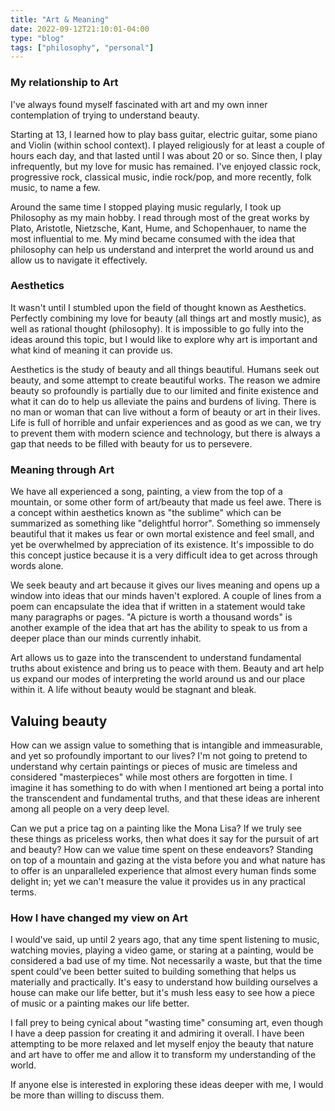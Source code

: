 ```yaml
---
title: "Art & Meaning"
date: 2022-09-12T21:10:01-04:00
type: "blog"
tags: ["philosophy", "personal"]
---
```


### My relationship to Art

I've always found myself fascinated with art and my own inner contemplation of trying to understand beauty.

Starting at 13, I learned how to play bass guitar, electric guitar, some piano and Violin (within school context). I played religiously for at least a couple of hours each day, and that lasted until I was about 20 or so. Since then, I play infrequently, but my love for music has remained. I've enjoyed classic rock, progressive rock, classical music, indie rock/pop, and more recently, folk music, to name a few.

Around the same time I stopped playing music regularly, I took up Philosophy as my main hobby. I read through most of the great works by Plato, Aristotle, Nietzsche, Kant, Hume, and Schopenhauer, to name the most influential to me. My mind became consumed with the idea that philosophy can help us understand and interpret the world around us and allow us to navigate it effectively.

### Aesthetics

It wasn't until I stumbled upon the field of thought known as Aesthetics. Perfectly combining my love for beauty (all things art and mostly music), as well as rational thought (philosophy). It is impossible to go fully into the ideas around this topic, but I would like to explore why art is important and what kind of meaning it can provide us.

Aesthetics is the study of beauty and all things beautiful. Humans seek out beauty, and some attempt to create beautiful works. The reason we admire beauty so profoundly is partially due to our limited and finite existence and what it can do to help us alleviate the pains and burdens of living. There is no man or woman that can live without a form of beauty or art in their lives. Life is full of horrible and unfair experiences and as good as we can, we try to prevent them with modern science and technology, but there is always a gap that needs to be filled with beauty for us to persevere.

### Meaning through Art

We have all experienced a song, painting, a view from the top of a mountain, or some other form of art/beauty that made us feel awe. There is a concept within aesthetics known as "the sublime" which can be summarized as something like "delightful horror". Something so immensely beautiful that it makes us fear or own mortal existence and feel small, and yet be overwhelmed by appreciation of its existence. It's impossible to do this concept justice because it is a very difficult idea to get across through words alone.

We seek beauty and art because it gives our lives meaning and opens up a window into ideas that our minds haven't explored. A couple of lines from a poem can encapsulate the idea that if written in a statement would take many paragraphs or pages. "A picture is worth a thousand words" is another example of the idea that art has the ability to speak to us from a deeper place than our minds currently inhabit.

Art allows us to gaze into the transcendent to understand fundamental truths about existence and bring us to peace with them. Beauty and art help us expand our modes of interpreting the world around us and our place within it. A life without beauty would be stagnant and bleak.

## Valuing beauty

How can we assign value to something that is intangible and immeasurable, and yet so profoundly important to our lives? I'm not going to pretend to understand why certain paintings or pieces of music are timeless and considered "masterpieces" while most others are forgotten in time. I imagine it has something to do with when I mentioned art being a portal into the transcendent and fundamental truths, and that these ideas are inherent among all people on a very deep level.

Can we put a price tag on a painting like the Mona Lisa? If we truly see these things as priceless works, then what does it say for the pursuit of art and beauty? How can we value time spent on these endeavors? Standing on top of a mountain and gazing at the vista before you and what nature has to offer is an unparalleled experience that almost every human finds some delight in; yet we can't measure the value it provides us in any practical terms.

### How I have changed my view on Art

I would've said, up until 2 years ago, that any time spent listening to music, watching movies, playing a video game, or staring at a painting, would be considered a bad use of my time. Not necessarily a waste, but that the time spent could've been better suited to building something that helps us materially and practically. It's easy to understand how building ourselves a house can make our life better, but it's mush less easy to see how a piece of music or a painting makes our life better.

I fall prey to being cynical about "wasting time" consuming art, even though I have a deep passion for creating it and admiring it overall. I have been attempting to be more relaxed and let myself enjoy the beauty that nature and art have to offer me and allow it to transform my understanding of the world.

If anyone else is interested in exploring these ideas deeper with me, I would be more than willing to discuss them.
